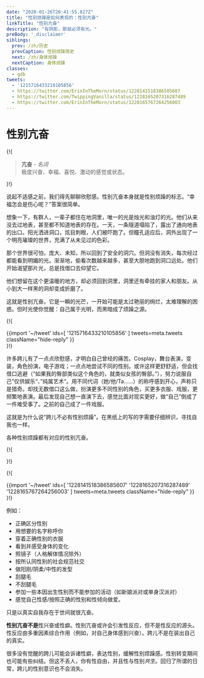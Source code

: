 ```yaml
---
date: "2020-01-26T20:41:55.827Z"
title: "性别烦躁是如何表现的：性别亢奋"
linkTitle: "性别亢奋"
description: "有阴影，那就必须有光。"
preBody: '_disclaimer'
siblings:
  prev: /zh/历史
  prevCaption: 性别烦躁简史
  next: /zh/身体烦躁
  nextCaption: 身体烦躁
classes:
  - gdb
tweets:
  - '1215716433210105856'
  - https://twitter.com/ErinInTheMorn/status/1228141518386585607
  - https://twitter.com/TwippingVanilla/status/1228165207316287489
  - https://twitter.com/ErinInTheMorn/status/1228165767264256003
---
```


# 性别亢奋

{!{
<div class="gutter"><blockquote>
  <strong>亢奋</strong> - <em>名词</em><br>
  极度兴奋、幸福、喜悦、激动的感觉或状态。
</blockquote></div>

}!}

说起不适感之前，我们得先聊聊欣慰感。性别亢奋本身就是性别烦躁的标志。“幸福怎会是伤心呢？”答案很简单。

想象一下，有群人，一辈子都住在地洞里，唯一的光是烛光和油灯的光。他们从来没去过地表，甚至都不知道地表的存在。一天，一条隧道塌陷了，露出了通向地表的出口。阳光洒进洞口，炫目刺眼，人们被吓跑了。但瞳孔适应后，洞外出现了一个明亮璀璨的世界，充满了从未见过的色彩。

那个世界很可怕，庞大、未知，所以回到了安全的洞穴。但洞没有消失，每次经过都能看到明媚的光。渐渐地，偷看次数越来越多，甚至大胆地跑到洞口远处。他们开始渴望那片光，总是找借口去仰望它。

他们想留在这个更温暖的地方，却必须回到洞里，洞里还有牵挂的家人和朋友。从小到大一样黑的洞却变成折磨了。

这就是性别亢奋。它是一瞬的光芒，一开始可能是太过艳丽的绚烂，太难理解的困惑。但时光使你觉醒：自己属于光明，而黑暗成了烦躁之源。

{!{ <div class="gutter">{{import '~/tweet' ids=[
  '1215716433210105856'
] tweets=meta.tweets className="hide-reply" }}</div> }!}

许多跨儿有了一点点欣慰感，才明白自己曾经的痛苦。Cosplay，舞台表演，变装，角色扮演，电子游戏；一点点地尝试不同的性别。或许这样更舒舒适，但会找借口逃避（“如果我的臀部类似这个角色的，就类似女孩的臀部。”），努力说服自己”仅供娱乐“、”纯属艺术“。用不同代词（她/他/Ta……）的称呼感到开心，声称只是猎奇。却找无数借口这么做，扮演更多不同性别的角色，买更多衣服、戏服，更频繁地表演。最后发现自己想一直演下去，感觉比面对现实更好，做“自己”倒成了一件难受事了。之前的自己成了一件戏服。

这就是为什么说“跨儿不必有性别烦躁”。在黑纸上的写的字需要仔细辨识，寻找自我也一样。

各种性别烦躁都有对应的性别亢奋。

{!{ <div class="print-break-before"></div> }!}

{!{ <div class="gutter">{{import '~/tweet' ids=[
  '1228141518386585607'
  '1228165207316287489'
  '1228165767264256003'
] tweets=meta.tweets className="hide-reply" }}</div> }!}

例如：

- 正确区分性别
- 用想要的名字称呼你
- 穿着正确性别的衣服
- 看到并感受身体的变化
- 照镜子（人格解体情况除外）
- 按所认同性别的社会规范社交
- 做阳刚/阴柔/中性的发型
- 刮腿毛
- 不刮腿毛
- 参加一些本因出生性别而不能参加的活动（如新娘派对或单身汉派对）
- 感觉自己性感/按照正确的性别和性倾向做爱。

只是以真实自我存在于世间就很亢奋。

**性别亢奋不是**性兴奋或性癖。性别亢奋或许会引发性反应，但不是性反应的源头。性反应由多重因素综合作用（例如，对自己身体感到兴奋）。跨儿不是在装出自己的真实。

很多没有觉醒的跨儿可能会诉诸性癖，表达性别，缓解性别烦躁感。性别转变期间也可能有些纠结。但这不丢人，你有性自由，并且性与性别*共生*。回归了所谓的日常，跨儿的性别意识也不会消失。
